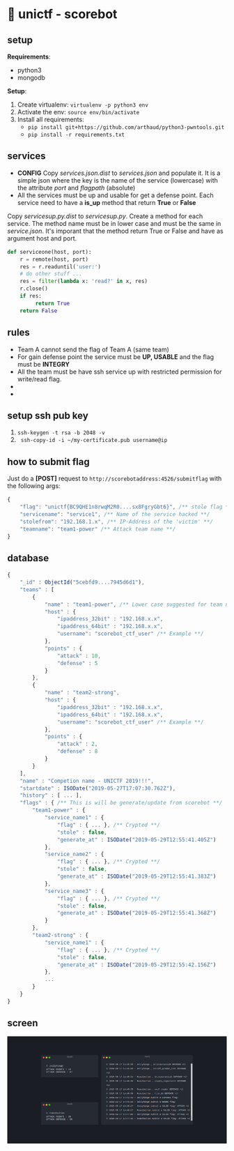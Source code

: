 # 🎯 unictf - scorebot

## setup

**Requirements**:
- python3
- mongodb

**Setup**:
1) Create virtualenv: `virtualenv -p python3 env`
2) Activate the env: `source env/bin/activate`
3) Install all requirements:
   - `pip install git+https://github.com/arthaud/python3-pwntools.git`
   - `pip install -r requirements.txt`

## services
- **CONFIG** Copy _services.json.dist_ to _services.json_ and populate it. It is a simple json where the key is the name of the service (lowercase) with the attribute _port_ and _flagpath_ (absolute)
- All the services must be up and usable for get a defense point. Each service need to have a **is_up** method that return **True** or **False**

Copy _servicesup.py.dist_ to _servicesup.py_. Create a method for each service. The method name must be in lower case and must be the same in _service.json_. It's imporant that the method return True or False and have as argument host and port.
```python
def serviceone(host, port):
    r = remote(host, port)
    res = r.readuntil('user:')
    # do other stuff ...
    res = filter(lambda x: 'read?' in x, res)
    r.close()
    if res:
	     return True
    return False
```

## rules
- Team A cannot send the flag of Team A (same team)
- For gain defense point the service must be **UP, USABLE** and the flag must be **INTEGRY**
- All the team must be have ssh service up with restricted permission for write/read flag.
-
-

## setup ssh pub key
1.  ```ssh-keygen -t rsa -b 2048 -v```
2.  ``` ssh-copy-id -i ~/my-certificate.pub username@ip```

## how to submit flag
Just do a **[POST]** request to `http://scorebotaddress:4526/submitflag` with the following args:
```javascript
{
    "flag": "unictf{BC9QHE1n8rwqM2R0....sx8FgryGbt6}", /** stole flag **/
    "servicename": "service1", /** Name of the service hacked **/
    "stolefrom": "192.168.1.x", /** IP-Address of the 'victim' **/
    "teamname": "team1-power" /** Attack team name **/
}
```


## database
```javascript
{
    "_id" : ObjectId("5cebfd9....7945d6d1"),
    "teams" : [
        {
            "name" : "team1-power", /** Lower case suggested for team name **/
            "host" : {
                "ipaddress_32bit" : "192.168.x.x",
                "ipaddress_64bit" : "192.168.x.x",
                "username": "scorebot_ctf_user" /** Example **/
            },
            "points" : {
                "attack" : 10,
                "defense" : 5
            }
        },
        {
            "name" : "team2-strong",
            "host" : {
                "ipaddress_32bit" : "192.168.x.x",
                "ipaddress_64bit" : "192.168.x.x",
                "username": "scorebot_ctf_user" /** Example **/
            },
            "points" : {
                "attack" : 2,
                "defense" : 8
            }
        }
    ],
    "name" : "Competion name - UNICTF 2019!!!",
    "startdate" : ISODate("2019-05-27T17:07:30.762Z"),
    "history" : [ ... ],
    "flags" : { /** This is will be generate/update from scorebot **/
        "team1-power" : {
            "service_name1" : {
                "flag" : { ... }, /** Crypted **/
                "stole" : false,
                "generate_at" : ISODate("2019-05-29T12:55:41.405Z")
            },
            "service_name2" : {
                "flag" : { ... }, /** Crypted **/
                "stole" : false,
                "generate_at" : ISODate("2019-05-29T12:55:41.383Z")
            },
            "service_name3" : {
                "flag" : { ... }, /** Crypted **/
                "stole" : false,
                "generate_at" : ISODate("2019-05-29T12:55:41.368Z")
            }
        },
        "team2-strong" : {
            "service_name1" : {
                "flag" : { ... }, /** Crypted **/
                "stole" : false,
                "generate_at" : ISODate("2019-05-29T12:55:42.156Z")
            },
            ...
        }
    }
}
```

## screen
![Scorebot](img/scoreboard.png)
